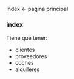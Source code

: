 index <- pagina principal

### index 

Tiene que tener:

- clientes
- proveedores
- coches
- alquileres

